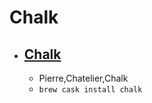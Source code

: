 # Chalk
- [Chalk](https://www.chachatelier.fr/chalk/)
  - 
  - Pierre,Chatelier,Chalk
  - `brew cask install chalk`
